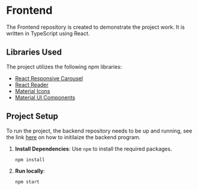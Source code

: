 # Frontend

The Frontend repository is created to demonstrate the project work. It is written in TypeScript using React.

## Libraries Used

The project utilizes the following npm libraries:

- [React Responsive Carousel](https://www.npmjs.com/package/react-responsive-carousel)
- [React Reader](https://www.npmjs.com/package/react-reader)
- [Material Icons](https://mui.com/material-ui/material-icons/)
- [Material UI Components](https://mui.com/material-ui/all-components/)

## Project Setup
To run the project, the backend repository needs to be up and running, see the link [here](https://github.com/character-navigator/backend/blob/master/README.md) on how to initilaize the backend program.

1. **Install Dependencies**: Use `npm` to install the required packages.
    ```bash
    npm install
    ```
2.  **Run locally**:
    ```bash
    npm start
    ```
